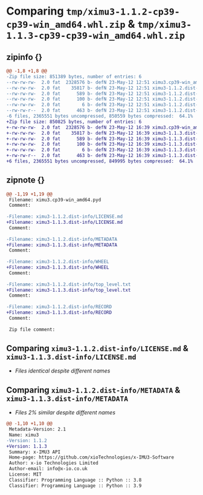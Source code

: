 # Comparing `tmp/ximu3-1.1.2-cp39-cp39-win_amd64.whl.zip` & `tmp/ximu3-1.1.3-cp39-cp39-win_amd64.whl.zip`

## zipinfo {}

```diff
@@ -1,8 +1,8 @@
-Zip file size: 851389 bytes, number of entries: 6
--rw-rw-rw-  2.0 fat  2328576 b- defN 23-May-12 12:51 ximu3.cp39-win_amd64.pyd
--rw-rw-rw-  2.0 fat    35817 b- defN 23-May-12 12:51 ximu3-1.1.2.dist-info/LICENSE.md
--rw-rw-rw-  2.0 fat      589 b- defN 23-May-12 12:51 ximu3-1.1.2.dist-info/METADATA
--rw-rw-rw-  2.0 fat      100 b- defN 23-May-12 12:51 ximu3-1.1.2.dist-info/WHEEL
--rw-rw-rw-  2.0 fat        6 b- defN 23-May-12 12:51 ximu3-1.1.2.dist-info/top_level.txt
--rw-rw-r--  2.0 fat      463 b- defN 23-May-12 12:51 ximu3-1.1.2.dist-info/RECORD
-6 files, 2365551 bytes uncompressed, 850559 bytes compressed:  64.1%
+Zip file size: 850825 bytes, number of entries: 6
+-rw-rw-rw-  2.0 fat  2328576 b- defN 23-May-12 16:39 ximu3.cp39-win_amd64.pyd
+-rw-rw-rw-  2.0 fat    35817 b- defN 23-May-12 16:39 ximu3-1.1.3.dist-info/LICENSE.md
+-rw-rw-rw-  2.0 fat      589 b- defN 23-May-12 16:39 ximu3-1.1.3.dist-info/METADATA
+-rw-rw-rw-  2.0 fat      100 b- defN 23-May-12 16:39 ximu3-1.1.3.dist-info/WHEEL
+-rw-rw-rw-  2.0 fat        6 b- defN 23-May-12 16:39 ximu3-1.1.3.dist-info/top_level.txt
+-rw-rw-r--  2.0 fat      463 b- defN 23-May-12 16:39 ximu3-1.1.3.dist-info/RECORD
+6 files, 2365551 bytes uncompressed, 849995 bytes compressed:  64.1%
```

## zipnote {}

```diff
@@ -1,19 +1,19 @@
 Filename: ximu3.cp39-win_amd64.pyd
 Comment: 
 
-Filename: ximu3-1.1.2.dist-info/LICENSE.md
+Filename: ximu3-1.1.3.dist-info/LICENSE.md
 Comment: 
 
-Filename: ximu3-1.1.2.dist-info/METADATA
+Filename: ximu3-1.1.3.dist-info/METADATA
 Comment: 
 
-Filename: ximu3-1.1.2.dist-info/WHEEL
+Filename: ximu3-1.1.3.dist-info/WHEEL
 Comment: 
 
-Filename: ximu3-1.1.2.dist-info/top_level.txt
+Filename: ximu3-1.1.3.dist-info/top_level.txt
 Comment: 
 
-Filename: ximu3-1.1.2.dist-info/RECORD
+Filename: ximu3-1.1.3.dist-info/RECORD
 Comment: 
 
 Zip file comment:
```

## Comparing `ximu3-1.1.2.dist-info/LICENSE.md` & `ximu3-1.1.3.dist-info/LICENSE.md`

 * *Files identical despite different names*

## Comparing `ximu3-1.1.2.dist-info/METADATA` & `ximu3-1.1.3.dist-info/METADATA`

 * *Files 2% similar despite different names*

```diff
@@ -1,10 +1,10 @@
 Metadata-Version: 2.1
 Name: ximu3
-Version: 1.1.2
+Version: 1.1.3
 Summary: x-IMU3 API
 Home-page: https://github.com/xioTechnologies/x-IMU3-Software
 Author: x-io Technologies Limited
 Author-email: info@x-io.co.uk
 License: MIT
 Classifier: Programming Language :: Python :: 3.8
 Classifier: Programming Language :: Python :: 3.9
```

